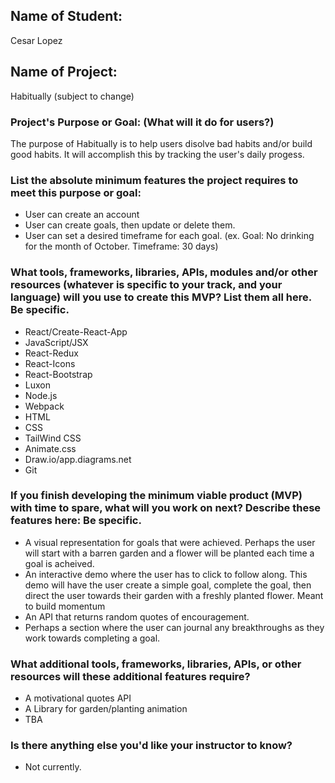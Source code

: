 ## Name of Student: 
Cesar Lopez

## Name of Project: 
Habitually (subject to change)

### Project's Purpose or Goal: (What will it do for users?)
The purpose of Habitually is to help users disolve bad habits and/or build good habits. It will accomplish this by tracking the user's daily progess. 

### List the absolute minimum features the project requires to meet this purpose or goal:
* User can create an account
* User can create goals, then update or delete them. 
* User can set a desired timeframe for each goal. (ex. Goal: No drinking for the month of October. Timeframe: 30 days)

### What tools, frameworks, libraries, APIs, modules and/or other resources (whatever is specific to your track, and your language) will you use to create this MVP? List them all here. Be specific.
* React/Create-React-App   
* JavaScript/JSX
* React-Redux
* React-Icons
* React-Bootstrap
* Luxon
* Node.js
* Webpack
* HTML
* CSS
* TailWind CSS
* Animate.css
* Draw.io/app.diagrams.net
* Git

### If you finish developing the minimum viable product (MVP) with time to spare, what will you work on next? Describe these features here: Be specific.
* A visual representation for goals that were achieved. Perhaps the user will start with a barren garden and a flower will be planted each time a goal is acheived. 
* An interactive demo where the user has to click to follow along. This demo will have the user create a simple goal, complete the goal, then direct the user towards their garden with a freshly planted flower. Meant to build momentum
* An API that returns random quotes of encouragement. 
* Perhaps a section where the user can journal any breakthroughs as they work towards completing a goal. 

### What additional tools, frameworks, libraries, APIs, or other resources will these additional features require?
* A motivational quotes API
* A Library for garden/planting animation
* TBA

### Is there anything else you'd like your instructor to know?
* Not currently. 